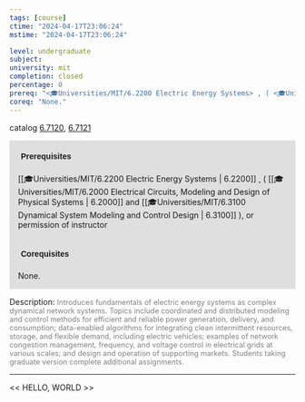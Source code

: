 ```yaml
---
tags: [course]
ctime: "2024-04-17T23:06:24"
mstime: "2024-04-17T23:06:24"

level: undergraduate
subject: 
university: mit
completion: closed
percentage: 0
prereq: "<🎓Universities/MIT/6.2200 Electric Energy Systems> , ( <🎓Universities/MIT/6.2000 Electrical Circuits, Modeling and Design of Physical Systems> and <🎓Universities/MIT/6.3100 Dynamical System Modeling and Control Design> ), or permission of instructor"
coreq: "None."
---
```


catalog [6.7120](http://student.mit.edu/catalog/m6c.html#6.7120), [6.7121](http://student.mit.edu/catalog/m6c.html#6.7121)

<span style="display: block; padding: 15px; background-color: rgb(100, 100, 100, 0.2);"><font id="m_prereq3384_0" style="display: block; font-family: Arial, sans-serif; font-weight: bold; padding: 5px">Prerequisites</font><br><span id="prereq3384_0">[[🎓Universities/MIT/6.2200 Electric Energy Systems | 6.2200]] , ( [[🎓Universities/MIT/6.2000 Electrical Circuits, Modeling and Design of Physical Systems | 6.2000]] and [[🎓Universities/MIT/6.3100 Dynamical System Modeling and Control Design | 6.3100]] ), or permission of instructor</span></span>
<span style="display: block; padding: 15px; background-color: rgb(100, 100, 100, 0.2);"><font id="m_coreq3384_0" style="display: block; font-family: Arial, sans-serif; font-weight: bold; padding: 5px">Corequisites</font><br><span id="coreq3384_0">None.</span></span>

<font style="">Description:</font>
<font style="color: grey; font-size: 0.8rem;">Introduces fundamentals of electric energy systems as complex dynamical network systems. Topics include coordinated and distributed modeling and control methods for efficient and reliable power generation, delivery, and consumption; data-enabled algorithms for integrating clean intermittent resources, storage, and flexible demand, including electric vehicles; examples of network congestion management, frequency, and voltage control in electrical grids at various scales; and design and operation of supporting markets. Students taking graduate version complete additional assignments.</font>



---

<< HELLO, WORLD >>
